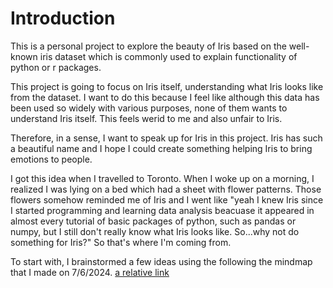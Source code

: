 
# Introduction

This is a personal project to explore the beauty of Iris based on the well-known iris dataset which is commonly used to explain functionality of python or r packages.

This project is going to focus on Iris itself, understanding what Iris looks like from the dataset. I want to do this because I feel like although this data has been used so widely with various purposes, none of them wants to understand Iris itself. This feels werid to me and also unfair to Iris. 

Therefore, in a sense, I want to speak up for Iris in this project. Iris has such a beautiful name and I hope I could create something helping Iris to bring emotions to people.

I got this idea when I travelled to Toronto. When I woke up on a morning, I realized I was lying on a bed which had a sheet with flower patterns. Those flowers somehow reminded me of Iris and I went like "yeah I knew Iris since I started programming and learning data analysis beacuase it appeared in almost every tutorial of basic packages of python, such as pandas or numpy, but I still don't really know what Iris looks like. So...why not do something for Iris?" So that's where I'm coming from.

To start with, I brainstormed a few ideas using the following the mindmap that I made on 7/6/2024.
[a relative link](proj_management/brainstorm.jpg)


